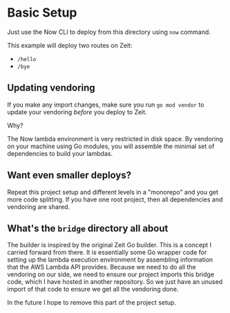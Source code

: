 # Basic Setup

Just use the Now CLI to deploy from this directory using `now` command.

This example will deploy two routes on Zeit:

- `/hello`
- `/bye`

## Updating vendoring

If you make any import changes, make sure you run `go mod vendor` to update your vendoring *before* you deploy to Zeit. 

Why?

The Now lambda environment is very restricted in disk space. By vendoring on your machine using Go modules, you will assemble the minimal set of dependencies to build your lambdas.

## Want even smaller deploys?

Repeat this project setup and different levels in a "monorepo" and you get more code splitting. If you have one root project, then all dependencies and vendoring are shared.

## What's the `bridge` directory all about

The builder is inspired by the original Zeit Go builder. This is a concept I carried forward from there. It is essentially some Go wrapper code for setting up the lambda execution environment by assembling information that the AWS Lambda API provides. Because we need to do all the vendoring on our side, we need to ensure our project imports this bridge code, which I have hosted in another repository. So we just have an unused import of that code to ensure we get all the vendoring done.

In the future I hope to remove this part of the project setup.